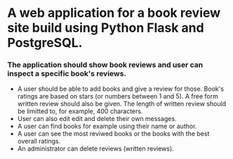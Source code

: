 # A web application for a book review site build using Python Flask and PostgreSQL. 
### The application should show book reviews and user can inspect a specific book's reviews. 
- A user should be able to add books and give a review for those. Book's ratings are based on stars (or numbers between 1 and 5). A free form written review should also be given. The length of written review should be limitted to, for example, 400 characters. 
- User can also edit edit and delete their own messages.  
- A user can find books for example using their name or author.
- A user can see the most reviwed books or the books with the best overall ratings.
- An administrator can delete reviews (written reviews). 
